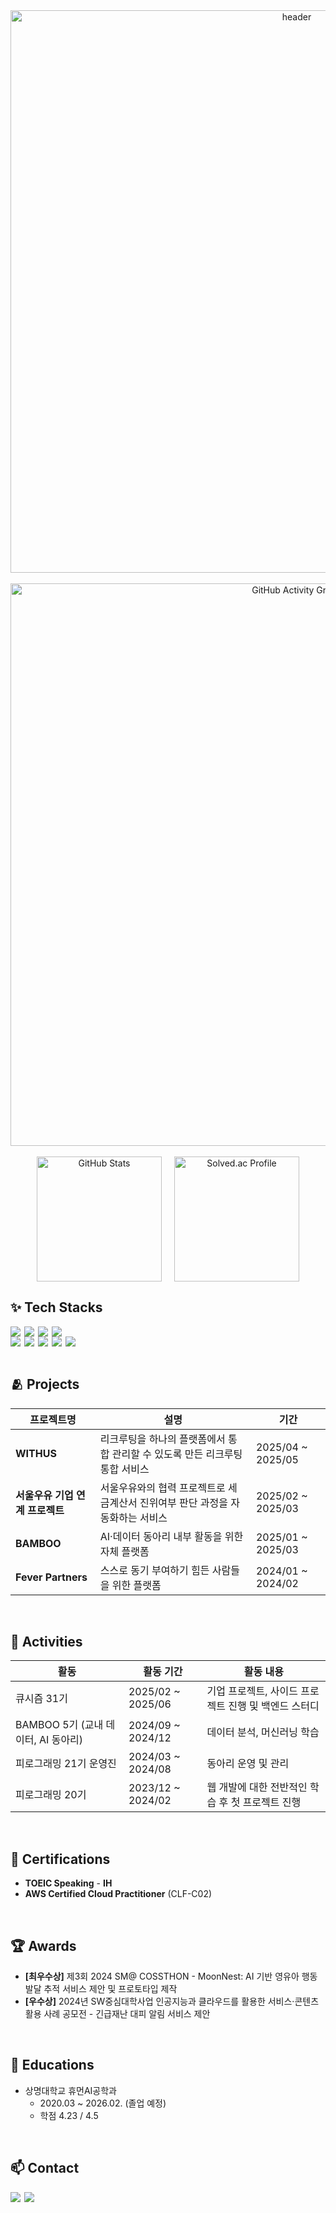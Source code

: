 <!-- 헤더 -->
<div align="center">
  <img 
    src="https://capsule-render.vercel.app/api?type=Waving&bg_color=30,3B82F6,2563EB,1D4ED8&title_color=E0F2FE&text_color=BFDBFE&height=230&section=header&text=KimJawKwan&fontAlign=68&fontAlignY=36&desc=BackEnd&descAlign=88.5&descAlignY=50&animation=twinkling" 
    alt="header"
    width="900"
  >
</div>

<br>

<!-- 활동 그래프 -->
<div align="center">
  <img 
    src="https://github-readme-activity-graph.vercel.app/graph?username=KJaeKwan&theme=react-dark&bg_color=20232a&hide_border=true&line=5bcdec&color=5bcdec" 
    alt="GitHub Activity Graph"
    width="900"
  >
</div>

<br>

<!-- GitHub Stats + Solved.ac -->
<div align="center" style="display: flex; justify-content: center; gap: 20px; align-items: flex-start;">
  <a href="https://github.com/KJaeKwan">
    <img 
      src="https://github-readme-stats.vercel.app/api?username=KJaeKwan&show_icons=true&include_all_commits=true&hide_border=true&bg_color=30,7F7FD5,86A8E7,91eae4&title_color=fff&text_color=fff"
      alt="GitHub Stats"
      height="200"
    >
  </a>
  <a href="https://solved.ac/shash042319/">
    <img 
      src="http://mazassumnida.wtf/api/v2/generate_badge?boj=shash042319"
      alt="Solved.ac Profile"
      height="200"
    >
  </a>
</div>

✨ Tech Stacks
---
<div style="display: flex; flex-wrap: wrap; gap: 6px;">
  <img src="https://img.shields.io/badge/Python-3776AB?style=flat&logo=python&logoColor=white" />
  <img src="https://img.shields.io/badge/Java-007396?style=flat&logo=java&logoColor=white" />
  <img src="https://img.shields.io/badge/Spring_Boot-6DB33F?style=flat&logo=springboot&logoColor=white" />
  <img src="https://img.shields.io/badge/Spring_Data_JPA-59666C?style=flat&logo=hibernate&logoColor=white" />
</div>
<div style="display: flex; flex-wrap: wrap; gap: 6px;">
  <img src="https://img.shields.io/badge/MySQL-4479A1?style=flat&logo=mysql&logoColor=white" />
  <img src="https://img.shields.io/badge/Redis-FF4438?style=flat&logo=redis&logoColor=white" />
  <img src="https://img.shields.io/badge/AWS-232F3E?style=flat&logo=amazonaws&logoColor=white" />
  <img src="https://img.shields.io/badge/Docker-2496ED?style=flat&logo=docker&logoColor=white" />
  <img src="https://img.shields.io/badge/JUnit5-25A162?style=flat&logo=junit5&logoColor=white" />
</div>

<br>

🫂 Projects
---
| 프로젝트명 | 설명 | 기간 |
|------------|------|------|
| **WITHUS** | 리크루팅을 하나의 플랫폼에서 통합 관리할 수 있도록 만든 리크루팅 통합 서비스 | 2025/04 ~ 2025/05 |
| **서울우유 기업 연계 프로젝트** | 서울우유와의 협력 프로젝트로 세금계산서 진위여부 판단 과정을 자동화하는 서비스 | 2025/02 ~ 2025/03 |
| **BAMBOO** | AI·데이터 동아리 내부 활동을 위한 자체 플랫폼 | 2025/01 ~ 2025/03 |
| **Fever Partners** | 스스로 동기 부여하기 힘든 사람들을 위한 플랫폼 | 2024/01 ~ 2024/02 |


<br>

🚆 Activities
---
| 활동 | 활동 기간 | 활동 내용 |
| --- | --- | --- |
| 큐시즘 31기 | 2025/02 ~ 2025/06 | 기업 프로젝트, 사이드 프로젝트 진행 및 백엔드 스터디 |
| BAMBOO 5기 (교내 데이터, AI 동아리) | 2024/09 ~ 2024/12 | 데이터 분석, 머신러닝 학습  |
| 피로그래밍 21기 운영진 | 2024/03 ~ 2024/08 | 동아리 운영 및 관리 |
| 피로그래밍 20기 | 2023/12 ~ 2024/02 | 웹 개발에 대한 전반적인 학습 후 첫 프로젝트 진행 |

<br>

🏅 Certifications
---
- **TOEIC Speaking** - **IH**
- **AWS Certified Cloud Practitioner** (CLF-C02)

<br>

🏆 Awards
---
- **[최우수상]** 제3회 2024 SM@ COSSTHON - MoonNest: AI 기반 영유아 행동 발달 추적 서비스 제안 및 프로토타입 제작
- **[우수상]** 2024년 SW중심대학사업 인공지능과 클라우드를 활용한 서비스·콘텐츠 활용 사례 공모전 - 긴급재난 대피 알림 서비스 제안

<br>

📖 Educations
---
- 상명대학교 휴먼AI공학과
    - 2020.03 ~ 2026.02. (졸업 예정)
    - 학점 4.23 / 4.5

<br>

📫 Contact
---
<div style="display: flex; gap: 6px;">
  <a href="mailto:jaegwan101@gmail.com">
    <img src="https://img.shields.io/badge/jaegwan101@gmail.com-D14836?style=flat&logo=gmail&logoColor=white" />
  </a>
  <a href="https://www.instagram.com/01__jk__01/">
    <img src="https://img.shields.io/badge/Instagram-E4405F?style=flat&logo=instagram&logoColor=white" />
  </a>
</div>

